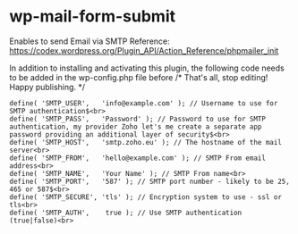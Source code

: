 # wp-mail-form-submit
Enables to send Email via SMTP
Reference: https://codex.wordpress.org/Plugin_API/Action_Reference/phpmailer_init

In addition to installing and activating this plugin, the following code needs to be added in the wp-config.php file before /* That's all, stop editing! Happy publishing. */

````
define( 'SMTP_USER',   'info@example.com' ); // Username to use for SMTP authentication$<br>
define( 'SMTP_PASS',   'Password' ); // Password to use for SMTP authentication, my provider Zoho let's me create a separate app password providing an additional layer of security$<br>
define( 'SMTP_HOST',   'smtp.zoho.eu' ); // The hostname of the mail server<br>
define( 'SMTP_FROM',   'hello@example.com' ); // SMTP From email address<br>
define( 'SMTP_NAME',   'Your Name' ); // SMTP From name<br>
define( 'SMTP_PORT',   '587' ); // SMTP port number - likely to be 25, 465 or 587$<br>
define( 'SMTP_SECURE', 'tls' ); // Encryption system to use - ssl or tls<br>
define( 'SMTP_AUTH',    true ); // Use SMTP authentication (true|false)<br>
